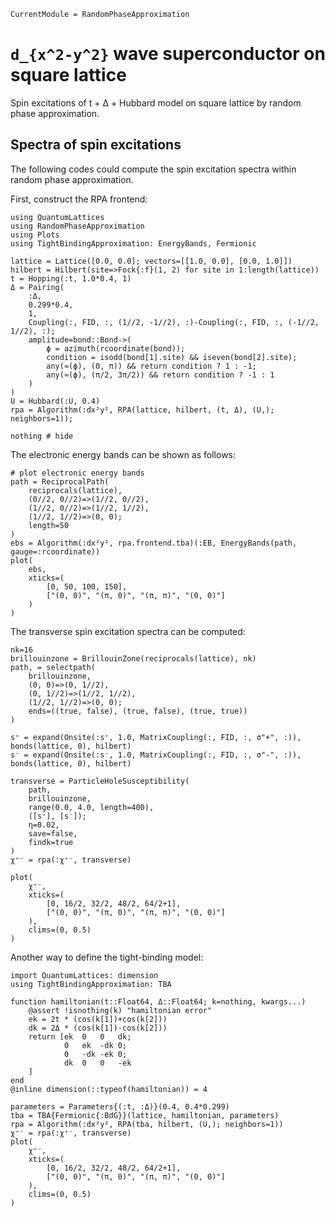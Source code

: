 ```@meta
CurrentModule = RandomPhaseApproximation
```

# ``d_{x^2-y^2}`` wave superconductor on square lattice

Spin excitations of t + Δ + Hubbard model on square lattice by random phase approximation.

## Spectra of spin excitations

The following codes could compute the spin excitation spectra within random phase approximation.

First, construct the RPA frontend:
```@example BdG
using QuantumLattices
using RandomPhaseApproximation
using Plots
using TightBindingApproximation: EnergyBands, Fermionic

lattice = Lattice([0.0, 0.0]; vectors=[[1.0, 0.0], [0.0, 1.0]])
hilbert = Hilbert(site=>Fock{:f}(1, 2) for site in 1:length(lattice))
t = Hopping(:t, 1.0*0.4, 1)
Δ = Pairing(
    :Δ,
    0.299*0.4,
    1,
    Coupling(:, FID, :, (1//2, -1//2), :)-Coupling(:, FID, :, (-1//2, 1//2), :);
    amplitude=bond::Bond->(
        ϕ = azimuth(rcoordinate(bond));
        condition = isodd(bond[1].site) && iseven(bond[2].site);
        any(≈(ϕ), (0, π)) && return condition ? 1 : -1;
        any(≈(ϕ), (π/2, 3π/2)) && return condition ? -1 : 1
    )
)
U = Hubbard(:U, 0.4)
rpa = Algorithm(:dx²y², RPA(lattice, hilbert, (t, Δ), (U,); neighbors=1));

nothing # hide
```

The electronic energy bands can be shown as follows:
```@example BdG
# plot electronic energy bands
path = ReciprocalPath(
    reciprocals(lattice),
    (0//2, 0//2)=>(1//2, 0//2),
    (1//2, 0//2)=>(1//2, 1//2),
    (1//2, 1//2)=>(0, 0);
    length=50
)
ebs = Algorithm(:dx²y², rpa.frontend.tba)(:EB, EnergyBands(path, gauge=:rcoordinate))
plot(
    ebs,
    xticks=(
        [0, 50, 100, 150],
        ["(0, 0)", "(π, 0)", "(π, π)", "(0, 0)"]
    )
)
```

The transverse spin excitation spectra can be computed:
```@example BdG
nk=16
brillouinzone = BrillouinZone(reciprocals(lattice), nk)
path, = selectpath(
    brillouinzone,
    (0, 0)=>(0, 1//2),
    (0, 1//2)=>(1//2, 1//2),
    (1//2, 1//2)=>(0, 0);
    ends=((true, false), (true, false), (true, true))
)

s⁺ = expand(Onsite(:s⁺, 1.0, MatrixCoupling(:, FID, :, σ"+", :)), bonds(lattice, 0), hilbert)
s⁻ = expand(Onsite(:s⁻, 1.0, MatrixCoupling(:, FID, :, σ"-", :)), bonds(lattice, 0), hilbert)

transverse = ParticleHoleSusceptibility(
    path,
    brillouinzone,
    range(0.0, 4.0, length=400),
    ([s⁺], [s⁻]);
    η=0.02,
    save=false,
    findk=true
)
χ⁺⁻ = rpa(:χ⁺⁻, transverse)

plot(
    χ⁺⁻,
    xticks=(
        [0, 16/2, 32/2, 48/2, 64/2+1],
        ["(0, 0)", "(π, 0)", "(π, π)", "(0, 0)"]
    ),
    clims=(0, 0.5)
)
```

Another way to define the tight-binding model:
```@example BdG
import QuantumLattices: dimension
using TightBindingApproximation: TBA

function hamiltonian(t::Float64, Δ::Float64; k=nothing, kwargs...) 
    @assert !isnothing(k) "hamiltonian error"
    ek = 2t * (cos(k[1])+cos(k[2]))
    dk = 2Δ * (cos(k[1])-cos(k[2]))
    return [ek  0   0   dk;
            0   ek  -dk 0;
            0   -dk -ek 0;
            dk  0   0   -ek
    ]
end
@inline dimension(::typeof(hamiltonian)) = 4

parameters = Parameters{(:t, :Δ)}(0.4, 0.4*0.299)
tba = TBA{Fermionic{:BdG}}(lattice, hamiltonian, parameters)
rpa = Algorithm(:dx²y², RPA(tba, hilbert, (U,); neighbors=1))
χ⁺⁻ = rpa(:χ⁺⁻, transverse)
plot(
    χ⁺⁻,
    xticks=(
        [0, 16/2, 32/2, 48/2, 64/2+1],
        ["(0, 0)", "(π, 0)", "(π, π)", "(0, 0)"]
    ),
    clims=(0, 0.5)
)
```